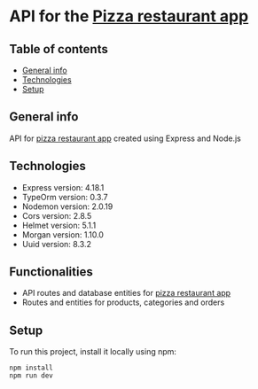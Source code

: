 # API for the [Pizza restaurant app](https://github.com/Mohamedzh/pizza-restaurant-app)

## Table of contents
* [General info](#general-info)
* [Technologies](#technologies)
* [Setup](#setup)

## General info
API for [pizza restaurant app](https://github.com/Mohamedzh/pizza-restaurant-app) created using Express and Node.js
## Technologies
* Express version: 4.18.1
* TypeOrm version: 0.3.7
* Nodemon version: 2.0.19
* Cors version: 2.8.5
* Helmet version: 5.1.1
* Morgan version: 1.10.0
* Uuid version: 8.3.2

## Functionalities
* API routes and database entities for  [pizza restaurant app](https://github.com/Mohamedzh/pizza-restaurant-app) 
* Routes and entities for products, categories and orders

## Setup
To run this project, install it locally using npm:
```
npm install
npm run dev
```

